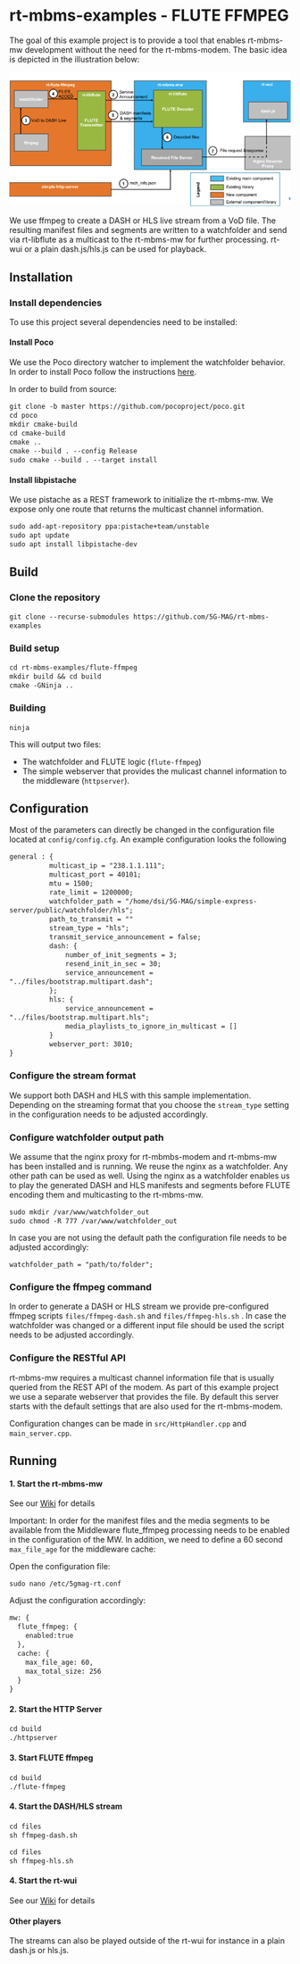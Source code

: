 # rt-mbms-examples - FLUTE FFMPEG

The goal of this example project is to provide a tool that enables rt-mbms-mw development without the need for the
rt-mbms-modem. The basic idea is depicted in the illustration below:

![Architecture](files/wiki/flute-ffmpeg-architecture.png)

We use ffmpeg to create a DASH or HLS live stream from a VoD file. The resulting manifest files and segments are written to a
watchfolder and send via rt-libflute as a multicast to the rt-mbms-mw for further processing. rt-wui or a plain dash.js/hls.js
can be used for playback.

## Installation

### Install dependencies
To use this project several dependencies need to be installed:

#### Install Poco

We use the Poco directory watcher to implement the watchfolder behavior. In order to install Poco follow the
instructions [here](https://pocoproject.org/download.html).

In order to build from source:

````
git clone -b master https://github.com/pocoproject/poco.git
cd poco
mkdir cmake-build
cd cmake-build
cmake ..
cmake --build . --config Release
sudo cmake --build . --target install
````

#### Install libpistache

We use pistache as a REST framework to initialize the rt-mbms-mw. We expose only one route that returns the multicast
channel information.

````
sudo add-apt-repository ppa:pistache+team/unstable
sudo apt update
sudo apt install libpistache-dev
````

## Build

### Clone the repository

````
git clone --recurse-submodules https://github.com/5G-MAG/rt-mbms-examples
```` 

### Build setup

````
cd rt-mbms-examples/flute-ffmpeg
mkdir build && cd build
cmake -GNinja ..
````

### Building

````
ninja
````

This will output two files:  
* The watchfolder and FLUTE logic (`flute-ffmpeg`) 
* The simple webserver that provides the mulicast channel information to the middleware (`httpserver`).

## Configuration

Most of the parameters can directly be changed in the configuration file located at `config/config.cfg`. An example
configuration looks the following

````
general : {
          multicast_ip = "238.1.1.111";
          multicast_port = 40101;
          mtu = 1500;
          rate_limit = 1200000;
          watchfolder_path = "/home/dsi/5G-MAG/simple-express-server/public/watchfolder/hls";
          path_to_transmit = ""
          stream_type = "hls";
          transmit_service_announcement = false;
          dash: {
              number_of_init_segments = 3;
              resend_init_in_sec = 30;
              service_announcement = "../files/bootstrap.multipart.dash";
          };
          hls: {
              service_announcement = "../files/bootstrap.multipart.hls";
              media_playlists_to_ignore_in_multicast = []
          }
          webserver_port: 3010;
}
````

### Configure the stream format

We support both DASH and HLS with this sample implementation. Depending on the streaming format that you choose
the `stream_type` setting in the configuration needs to be adjusted accordingly.

### Configure watchfolder output path

We assume that the nginx proxy for rt-mbmbs-modem and rt-mbms-mw has been installed and is running. We reuse the nginx
as a watchfolder. Any other path can be used as well. Using the nginx as a watchfolder enables us to play the generated
DASH and HLS manifests and segments before FLUTE encoding them and multicasting to the rt-mbms-mw.

````
sudo mkdir /var/www/watchfolder_out
sudo chmod -R 777 /var/www/watchfolder_out
````

In case you are not using the default path the configuration file needs to be adjusted accordingly:

````
watchfolder_path = "path/to/folder";
````

### Configure the ffmpeg command

In order to generate a DASH or HLS stream we provide pre-configured ffmpeg scripts `files/ffmpeg-dash.sh`
and `files/ffmpeg-hls.sh` . In case the watchfolder was changed or a different input file should be used the script
needs to be adjusted accordingly.

### Configure the RESTful API

rt-mbms-mw requires a multicast channel information file that is usually queried from the REST API of the modem. As part
of this example project we use a separate webserver that provides the file. By default this server starts with the
default settings that are also used for the rt-mbms-modem.

Configuration changes can be made in `src/HttpHandler.cpp` and `main_server.cpp`.

## Running

#### 1. Start the rt-mbms-mw

See our [Wiki](https://github.com/5G-MAG/Documentation-and-Architecture/wiki/MBMS-Middleware) for details

Important: In order for the manifest files and the media segments to be available from the Middleware flute_ffmpeg
processing needs to be enabled in the configuration of the MW. In addition, we need to define a 60 second `max_file_age` 
for the middleware cache:

Open the configuration file:

````
sudo nano /etc/5gmag-rt.conf 
````

Adjust the configuration accordingly:

````
mw: {
  flute_ffmpeg: {
    enabled:true
  },
  cache: {
    max_file_age: 60,
    max_total_size: 256
  }
}
````

#### 2. Start the HTTP Server

````
cd build
./httpserver
````

#### 3. Start FLUTE ffmpeg

````
cd build
./flute-ffmpeg
````

#### 4. Start the DASH/HLS stream

````
cd files
sh ffmpeg-dash.sh
````

````
cd files
sh ffmpeg-hls.sh
````

#### 4. Start the rt-wui

See our [Wiki](https://github.com/5G-MAG/Documentation-and-Architecture/wiki/Webinterface) for details

#### Other players

The streams can also be played outside of the rt-wui for instance in a plain dash.js or hls.js.


